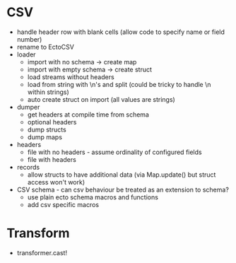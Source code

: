 # CSV
* handle header row with blank cells (allow code to specify name or field number)
* rename to EctoCSV
* loader
    * import with no schema -> create map
    * import with empty schema -> create struct
    * load streams without headers
    * load from string with \n's and split (could be tricky to handle \n within strings)
    * auto create struct on import (all values are strings)
* dumper
    * get headers at compile time from schema
    * optional headers
    * dump structs
    * dump maps
* headers
    * file with no headers - assume ordinality of configured fields
    * file with headers
* records
    * allow structs to have additional data (via Map.update() but struct access won't work)
* CSV schema - can csv behaviour be treated as an extension to schema?
    * use plain ecto schema macros and functions
    * add csv specific macros

# Transform
* transformer.cast!